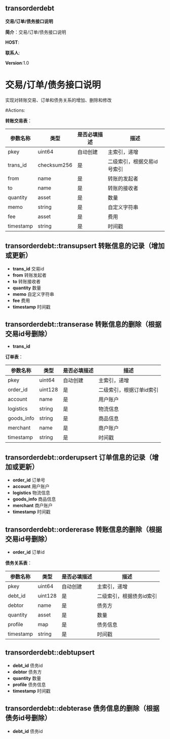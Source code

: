 transorderdebt
----------
**交易/订单/债务接口说明**

**简介**：交易/订单/债务接口说明

**HOST**: 

**联系人**:

**Version**:1.0


# **交易/订单/债务接口说明**
实现对转账交易、订单和债务关系的增加、删除和修改

#Actions:

**转账交易表**：

| 参数名称  | 类型    | 是否必填描述 | 描述     |
| --------- | ------- | ------------ | -------- |
| pkey  | uint64 | 自动创建           | 主索引，递增 |
| trans_id  | checksum256 | 是           | 二级索引，根据交易id号索引 |
| from | name | 是           | 转账的发起者   |
| to | name | 是           | 转账的接收者   |
| quantity | asset | 是           | 数量   |
| memo | string | 是           |  自定义字符串  |
| fee | asset | 是           | 费用   |
| timestamp | string | 是          | 时间戳   |

## transorderdebt::transupsert   转账信息的记录（增加或更新）
   - **trans_id**  交易id
   - **from**      转账发起者
   - **to**        转账接收者
   - **quantity**  数量
   - **memo**      自定义字符串
   - **fee**       费用   
   - **timestamp**  时间戳

## transorderdebt::transerase    转账信息的删除（根据交易id号删除）
   - **trans_id**

**订单表**：

| 参数名称  | 类型    | 是否必填描述 | 描述     |
| --------- | ------- | ------------ | -------- |
| pkey  | uint64 | 自动创建           | 主索引，递增 |
| order_id  | uint128 | 是           | 二级索引，根据订单id索引 |
| account | name | 是           | 用户账户   |
| logistics | string | 是           | 物流信息   |
| goods_info | string | 是           | 商品信息   |
| merchant | name | 是           | 商户账户   |
| timestamp | string | 是          | 时间戳   |

## transorderdebt::orderupsert   订单信息的记录（增加或更新）
   - **order_id**   订单号
   - **account**    用户账户
   - **logistics**  物流信息
   - **goods_info** 商品信息
   - **merchant**   商户账户
   - **timestamp**  时间戳

## transorderdebt::ordererase    转账信息的删除（根据交易id号删除）
   - **order_id**  订单id


**债务关系表**：

| 参数名称  | 类型    | 是否必填描述 | 描述     |
| --------- | ------- | ------------ | -------- |
| pkey  | uint64 | 自动创建           | 主索引，递增 |
| debt_id  | uint128 | 是           | 二级索引，根据债务id索引 |
| debtor | name | 是           | 债务方   |
| quantity | asset | 是           | 数量   |
| profile | map<string string> | 是           | 债务信息   |
| timestamp | string | 是          | 时间戳   |

## transorderdebt::debtupsert
   - **debt_id**   债务id
   - **debtor**    债务方
   - **quantity**  数量
   - **profile**   债务信息  
   - **timestamp**  时间戳
 
## transorderdebt::debterase    债务信息的删除（根据债务id号删除）
   - **debt_id**   债务id
   

  
